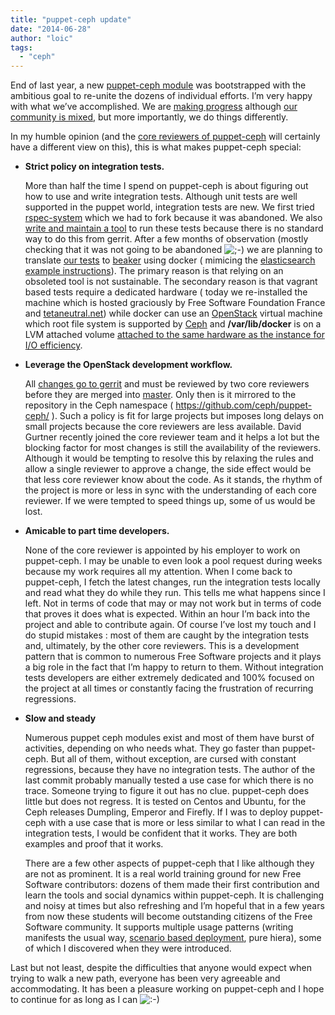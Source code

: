 ```yaml
---
title: "puppet-ceph update"
date: "2014-06-28"
author: "loic"
tags: 
  - "ceph"
---
```


End of last year, a new [puppet-ceph module](https://github.com/ceph/puppet-ceph/) was bootstrapped with the ambitious goal to re-unite the dozens of individual efforts. I’m very happy with what we’ve accomplished. We are [making progress](https://github.com/ceph/puppet-ceph/graphs/commit-activity) although [our community is mixed](https://github.com/ceph/puppet-ceph/graphs/contributors), but more importantly, we do things differently.  
  
In my humble opinion (and the [core reviewers of puppet-ceph](https://launchpad.net/~puppet-ceph-bugs/+members#active) will certainly have a different view on this), this is what makes puppet-ceph special:

- **Strict policy on integration tests.**
    
    More than half the time I spend on puppet-ceph is about figuring out how to use and write integration tests. Although unit tests are well supported in the puppet world, integration tests are new. We first tried [rspec-system](https://gitorious.org/rspec-system/rspec-system/) which we had to fork because it was abandoned. We also [write and maintain a tool](https://gitorious.org/gerritexec/) to run these tests because there is no standard way to do this from gerrit. After a few months of observation (mostly checking that it was not going to be abandoned ![;-)](http://dachary.org/wp-includes/images/smilies/icon_wink.gif) we are planning to translate [our tests](https://github.com/ceph/puppet-ceph/tree/master/spec/system) to [beaker](https://github.com/puppetlabs/beaker) using docker ( mimicing the [elasticsearch example instructions](https://github.com/elasticsearch/puppet-elasticsearch/commit/229f9c9e529bf74dce93bfdce5861a93273f6cb7)). The primary reason is that relying on an obsoleted tool is not sustainable. The secondary reason is that vagrant based tests require a dedicated hardware ( today we re-installed the machine which is hosted graciously by Free Software Foundation France and [tetaneutral.net](http://tetaneutral.net/)) while docker can use an [OpenStack](http://openstack.org/) virtual machine which root file system is supported by [Ceph](http://ceph.com/) and **/var/lib/docker** is on a LVM attached volume [attached to the same hardware as the instance for I/O efficiency](http://dachary.org/?p=2518).
    
- **Leverage the OpenStack development workflow.**
    
    All [changes go to gerrit](https://review.openstack.org/#/q/project:stackforge/puppet-ceph,n,z) and must be reviewed by two core reviewers before they are merged into [master](https://github.com/stackforge/puppet-ceph). Only then is it mirrored to the repository in the Ceph namespace ( https://github.com/ceph/puppet-ceph/ ). Such a policy is fit for large projects but imposes long delays on small projects because the core reviewers are less available. David Gurtner recently joined the core reviewer team and it helps a lot but the blocking factor for most changes is still the availability of the reviewers. Although it would be tempting to resolve this by relaxing the rules and allow a single reviewer to approve a change, the side effect would be that less core reviewer know about the code. As it stands, the rhythm of the project is more or less in sync with the understanding of each core reviewer. If we were tempted to speed things up, some of us would be lost.
    
- **Amicable to part time developers.**
    
    None of the core reviewer is appointed by his employer to work on puppet-ceph. I may be unable to even look a pool request during weeks because my work requires all my attention. When I come back to puppet-ceph, I fetch the latest changes, run the integration tests locally and read what they do while they run. This tells me what happens since I left. Not in terms of code that may or may not work but in terms of code that proves it does what is expected. Within an hour I’m back into the project and able to contribute again. Of course I’ve lost my touch and I do stupid mistakes : most of them are caught by the integration tests and, ultimately, by the other core reviewers. This is a development pattern that is common to numerous Free Software projects and it plays a big role in the fact that I’m happy to return to them. Without integration tests developers are either extremely dedicated and 100% focused on the project at all times or constantly facing the frustration of recurring regressions.
    
- **Slow and steady**
    
    Numerous puppet ceph modules exist and most of them have burst of activities, depending on who needs what. They go faster than puppet-ceph. But all of them, without exception, are cursed with constant regressions, because they have no integration tests. The author of the last commit probably manually tested a use case for which there is no trace. Someone trying to figure it out has no clue. puppet-ceph does little but does not regress. It is tested on Centos and Ubuntu, for the Ceph releases Dumpling, Emperor and Firefly. If I was to deploy puppet-ceph with a use case that is more or less similar to what I can read in the integration tests, I would be confident that it works. They are both examples and proof that it works.
    
    There are a few other aspects of puppet-ceph that I like although they are not as prominent. It is a real world training ground for new Free Software contributors: dozens of them made their first contribution and learn the tools and social dynamics within puppet-ceph. It is challenging and noisy at times but also refreshing and I’m hopeful that in a few years from now these students will become outstanding citizens of the Free Software community. It supports multiple usage patterns (writing manifests the usual way, [scenario based deployment](https://github.com/bodepd/scenario_node_terminus), pure hiera), some of which I discovered when they were introduced.
    

Last but not least, despite the difficulties that anyone would expect when trying to walk a new path, everyone has been very agreeable and accommodating. It has been a pleasure working on puppet-ceph and I hope to continue for as long as I can ![:-)](http://dachary.org/wp-includes/images/smilies/icon_smile.gif)
